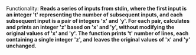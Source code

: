 Functionality: **Reads a series of inputs from stdin, where the first input is an integer 't' representing the number of subsequent inputs, and each subsequent input is a pair of integers 'x' and 'y'. For each pair, calculates and prints an integer 'z' based on 'x' and 'y', without modifying the original values of 'x' and 'y'. The function prints 't' number of lines, each containing a single integer 'z', and leaves the original values of 'x' and 'y' unchanged.**
